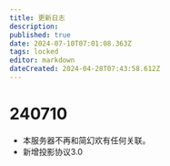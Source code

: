 ```yaml
---
title: 更新日志
description: 
published: true
date: 2024-07-10T07:01:08.363Z
tags: locked
editor: markdown
dateCreated: 2024-04-28T07:43:58.612Z
---
```


# 240710
- 本服务器不再和简幻欢有任何关联。
- 新增投影协议3.0
